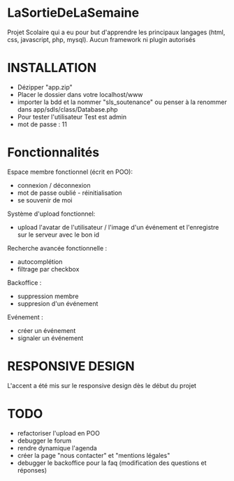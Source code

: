 # LaSortieDeLaSemaine
Projet Scolaire qui a eu pour but d'apprendre les principaux langages (html, css, javascript, php, mysql). Aucun framework ni plugin autorisés

# INSTALLATION
- Dézipper "app.zip"
- Placer le dossier dans votre localhost/www
- importer la bdd et la nommer "sls_soutenance" ou penser à la renommer dans app/sdls/class/Database.php
- Pour tester l'utilisateur Test est admin
- mot de passe : 11

# Fonctionnalités
Espace membre fonctionnel (écrit en POO):
- connexion / déconnexion
- mot de passe oublié - réinitialisation
- se souvenir de moi

Système d'upload fonctionnel:
- upload l'avatar de l'utilisateur / l'image d'un événement et l'enregistre sur le serveur avec le bon id

Recherche avancée fonctionnelle :
- autocomplétion
- filtrage par checkbox

Backoffice :
- suppression membre
- suppresion d'un événement

Evénement :
- créer un événement
- signaler un événement

# RESPONSIVE DESIGN
L'accent a été mis sur le responsive design dès le début du projet

# TODO
- refactoriser l'upload en POO
- debugger le forum
- rendre dynamique l'agenda
- créer la page "nous contacter" et "mentions légales"
- debugger le backoffice pour la faq (modification des questions et réponses)
